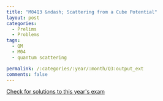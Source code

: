 ```yaml
---
title: "M04Q3 &ndash; Scattering from a Cube Potential"
layout: post
categories:
  - Prelims
  - Problems
tags:
  - QM
  - M04
  - quantum scattering

permalink: /:categories/:year/:month/Q3:output_ext
comments: false
---
```

<object data="2004M3Q.pdf" type="application/pdf" width="100%" height="500"></object>
<div class="message"><a href='https://princetonprelim.com/prelim/13/'>Check for solutions to this year's exam</a></div>